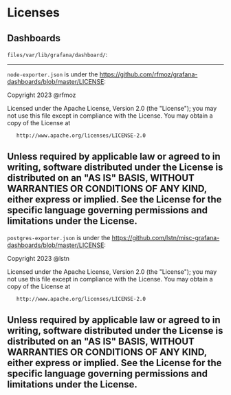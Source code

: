 # Licenses

## Dashboards

`files/var/lib/grafana/dashboard/`:

---
`node-exporter.json` is under the https://github.com/rfmoz/grafana-dashboards/blob/master/LICENSE:

   Copyright 2023 @rfmoz

   Licensed under the Apache License, Version 2.0 (the "License");
   you may not use this file except in compliance with the License.
   You may obtain a copy of the License at

       http://www.apache.org/licenses/LICENSE-2.0

   Unless required by applicable law or agreed to in writing, software
   distributed under the License is distributed on an "AS IS" BASIS,
   WITHOUT WARRANTIES OR CONDITIONS OF ANY KIND, either express or implied.
   See the License for the specific language governing permissions and
   limitations under the License.
---
`postgres-exporter.json` is under the https://github.com/lstn/misc-grafana-dashboards/blob/master/LICENSE:

   Copyright 2023 @lstn

   Licensed under the Apache License, Version 2.0 (the "License");
   you may not use this file except in compliance with the License.
   You may obtain a copy of the License at

       http://www.apache.org/licenses/LICENSE-2.0

   Unless required by applicable law or agreed to in writing, software
   distributed under the License is distributed on an "AS IS" BASIS,
   WITHOUT WARRANTIES OR CONDITIONS OF ANY KIND, either express or implied.
   See the License for the specific language governing permissions and
   limitations under the License.
---
